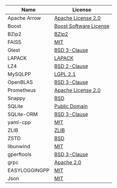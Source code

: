 





| Name          | License                                                      |
| ------------- | ------------------------------------------------------------ |
| Apache Arrow  | [Apache License 2.0](https://github.com/apache/arrow/blob/master/LICENSE.txt)                                           |
| Boost         | [Boost Software License](https://github.com/boostorg/boost/blob/master/LICENSE_1_0.txt)                                       |
| BZip2         | [BZip2](http://www.bzip.org/)                                             |
| FAISS         | [MIT](https://github.com/facebookresearch/faiss/blob/master/LICENSE)                                                          |
| Gtest         | [BSD 3-Clause](https://github.com/google/googletest/blob/master/LICENSE)                                                 |
| LAPACK        | [LAPACK](https://github.com/Reference-LAPACK/lapack/blob/master/LICENSE)                                                 |
| LZ4           | [BSD 2-Clause](https://github.com/Blosc/c-blosc/blob/master/LICENSES/LZ4.txt) |
| MySQLPP       | [LGPL 2.1](https://tangentsoft.com/mysqlpp/artifact/b128a66dab867923)                                                     |
| OpenBLAS      | [BSD 3-Clause](https://github.com/xianyi/OpenBLAS/blob/develop/LICENSE)                                                 |
| Prometheus    | [Apache License 2.0](https://github.com/prometheus/prometheus/blob/master/LICENSE)                                           |
| Snappy        | [BSD](https://github.com/google/snappy/blob/master/COPYING) |
| SQLite        | [Public Domain](https://www.sqlite.org/copyright.html)       |
| SQLite-ORM    | [BSD 3-Clause](https://github.com/fnc12/sqlite_orm/blob/master/LICENSE)                                                 |
| yaml-cpp      | [MIT](https://github.com/jbeder/yaml-cpp/blob/master/LICENSE)                                                          |
| ZLIB          | [ZLIB](http://zlib.net/zlib_license.html)                    |
| ZSTD          | [BSD](https://github.com/facebook/zstd/blob/dev/LICENSE)     |
| libunwind     | [MIT](https://github.com/libunwind/libunwind/blob/master/LICENSE)                                                          |
| gperftools    | [BSD 3-Clause](https://github.com/gperftools/gperftools/blob/master/COPYING)                                                 |
| grpc          | [Apache 2.0](https://github.com/grpc/grpc/blob/master/LICENSE)                                                   |
| EASYLOGGINGPP | [MIT](https://github.com/zuhd-org/easyloggingpp/blob/master/LICENSE)                                                          |
| Json          | [MIT](https://github.com/nlohmann/json/blob/develop/LICENSE.MIT)                                                          |

